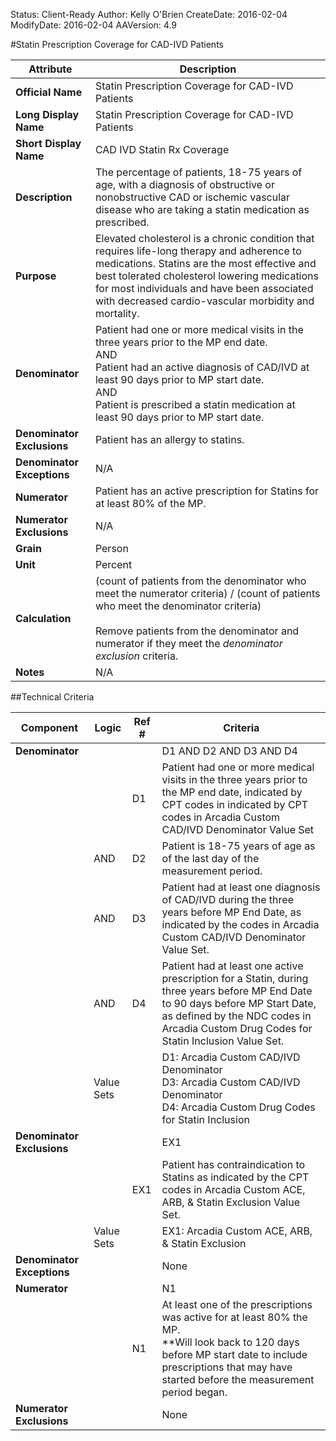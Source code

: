 Status: Client-Ready
Author: Kelly O'Brien
CreateDate: 2016-02-04
ModifyDate: 2016-02-04
AAVersion: 4.9

#Statin Prescription Coverage for CAD-IVD Patients

| Attribute | Description |
| --------- | ----------- |
| **Official Name** | Statin Prescription Coverage for CAD-IVD Patients |
| **Long Display Name** | Statin Prescription Coverage for CAD-IVD Patients |
| **Short Display Name** | CAD IVD Statin Rx Coverage |
| **Description** | The percentage of patients, 18-75 years of age, with a diagnosis of obstructive or nonobstructive CAD or ischemic vascular disease who are taking a statin medication as prescribed. |
| **Purpose** | Elevated cholesterol is a chronic condition that requires life-long therapy and adherence to medications. Statins are the most effective and best tolerated cholesterol lowering medications for most individuals and have been associated with decreased cardio-vascular morbidity and mortality. |
| **Denominator** | Patient had one or more medical visits in the three years prior to the MP end date.<br>AND<br>Patient had an active diagnosis of CAD/IVD at least 90 days prior to MP start date.<br>AND<br>Patient is prescribed a statin medication at least 90 days prior to MP start date. |
| **Denominator Exclusions** | Patient has an allergy to statins. |
| **Denominator Exceptions** | N/A |
| **Numerator** | Patient has an active prescription for Statins for at least 80% of the MP. |
| **Numerator Exclusions** | N/A |
| **Grain** | Person |
| **Unit** | Percent |
| **Calculation** | (count of patients from the denominator who meet the numerator criteria) / (count of patients who meet the denominator criteria)<br><br>Remove patients from the denominator and numerator if they meet the *denominator exclusion* criteria. |
| **Notes** | N/A |


##Technical Criteria

| Component | Logic | Ref # | Criteria |
| --------- | ----- | ----- | -------- |
| **Denominator** | | | D1 AND D2 AND D3 AND D4 |
| |  | D1 | Patient had one or more medical visits in the three years prior to the MP end date, indicated by CPT codes in indicated by CPT codes in Arcadia Custom CAD/IVD Denominator Value Set |
| | AND | D2 | Patient is 18-75 years of age as of the last day of the measurement period. |
| | AND | D3 | Patient had at least one diagnosis of CAD/IVD during the three years before MP End Date, as indicated by the codes in Arcadia Custom CAD/IVD Denominator Value Set. |
| | AND | D4 | Patient had at least one active prescription for a Statin, during three years before MP End Date to 90 days before MP Start Date, as defined by the NDC codes in Arcadia Custom Drug Codes for Statin Inclusion Value Set. |
| | Value Sets | | D1: Arcadia Custom CAD/IVD Denominator<br>D3: Arcadia Custom CAD/IVD Denominator<br>D4: Arcadia Custom Drug Codes for Statin Inclusion |
| **Denominator Exclusions** | | | EX1 |
| |  | EX1 | Patient has contraindication to Statins as indicated by the CPT codes in Arcadia Custom ACE, ARB, & Statin Exclusion Value Set. |
| | Value Sets | | EX1: Arcadia Custom ACE, ARB, & Statin Exclusion |
| **Denominator Exceptions** | | | None |
| **Numerator** | | | N1 |
| |  | N1 | At least one of the prescriptions was active for at least 80% the MP.<br>**Will look back to 120 days before MP start date to include prescriptions that may have started before the measurement period began. |
| **Numerator Exclusions** | | | None |
